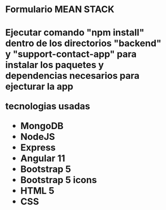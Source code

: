 <h1>Formulario MEAN STACK<h1>

<p>Ejecutar comando "npm install" dentro de los directorios "backend" y "support-contact-app" para instalar los paquetes y dependencias necesarios para ejecturar la app</p>

tecnologias usadas
<ul>
  <li>MongoDB</li>
  <li>NodeJS</li>
  <li>Express</li> 
  <li>Angular 11</li>
  <li>Bootstrap 5</li>
  <li>Bootstrap 5 icons</li>
  <li>HTML 5</li>
  <li>CSS</li>
</ul>

